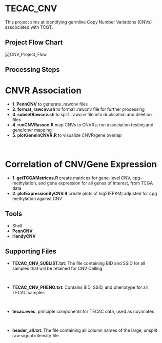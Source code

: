 # TECAC_CNV
This project aims at identifying germline Copy Number Variations (CNVs) asscociated with TCGT.

## Project Flow Chart ##
![CNV_Project_Flow](https://user-images.githubusercontent.com/58447038/113348280-65ae3500-9304-11eb-966c-75169ded59f3.png)

## Processing Steps ##

# CNVR Association
* **1. PennCNV** to generate .rawcnv files <br />
* **2. format_rawcnv.sh** to format .rawcnv file for further processing <br />
* **3. subsetRawcnv.sh** to split .rawcnv file into duplication and deletion files <br />
* **4. runCNVRassoc.R** map CNVs to CNVRs; run association testing and gene/cnvr mapping <br />
* **5. plotGeneInCNVR.R** to visualize CNVR/gene overlap <br />
<br />

# Correlation of CNV/Gene Expression
* **1. getTCGAMatrices.R** create matrices for gene-level CNV, cpg-methylation, and gene expression for all genes of interest, from TCGA data <br />
* **2. plotExpressionByCNV.R** create plots of log2(FPKM) adjusted for cpg methylation against CNV

## Tools ##
* Shell <br />
* **PennCNV** <br /> 
* **HandyCNV** <br />


## Supporting Files ##
* **TECAC_CNV_SUBLIST.txt**: The file containing BID and SSID for all samples that will be retained for CNV Calling <br />
<br />

* **TECAC_CNV_PHENO.txt**: Contains BID, SSID, and phenotype for all TECAC samples <br /> 
<br />

* **tecac.evec**: principle components for TECAC data, used as covariates <br />
<br />

* **header_all.txt**: The file containing all column names of the large, unsplit raw signal intensity file. <br />
<br />

